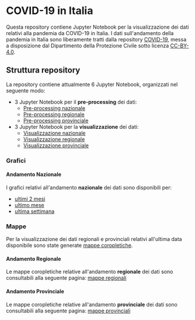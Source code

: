 # COVID-19 in Italia
Questa repository contiene Jupyter Notebook per la visualizzazione dei dati relativi alla pandemia da COVID-19 in Italia.
I dati sull'andamento della pandemia in Italia sono liberamente tratti dalla repository [COVID-19](https://github.com/pcm-dpc/COVID-19), messa a disposizione dal Dipartimento della Protezione Civile sotto licenza [CC-BY-4.0](https://creativecommons.org/licenses/by/4.0/deed.it).

## Struttura repository
La repository contiene attualmente 6 Jupyter Notebook, organizzati nel seguente modo:
- 3 Jupyter Notebook per il **pre-processing** dei dati:
    - [Pre-processing nazionale](national_preproc.ipynb)
    - [Pre-processing regionale](regional_preproc.ipynb)
    - [Pre-processing provinciale](province_preproc.ipynb)
- 3 Jupyter Notebook per la **visualizzazione** dei dati:
    - [Visualizzazione nazionale](national_visualize.ipynb)
    - [Visualizzazione regionale](regional_visualize.ipynb)
    - [Visualizzazione provinciale](province_visualize.ipynb)

### Grafici 

#### Andamento Nazionale
I grafici relativi all'andamento **nazionale** dei dati sono disponibili per:
- [ultimi 2 mesi](md/grafici/andamento-nazionale/60gg/README.md)
- [ultimo mese](md/grafici/andamento-nazionale/30gg/README.md)
- [ultima settimana](md/grafici/andamento-nazionale/07gg/README.md)

### Mappe
Per la visualizzazione dei dati regionali e provinciali relativi all'ultima data disponibile sono state generate [mappe coropletiche](https://it.wikipedia.org/wiki/Mappa_coropletica).
<!-- I dati relativi alla popolazione regionale fanno riferimento ai [dati ISTAT](http://demo.istat.it/pop2020/index3.html) al 1° Gennaio 2020. -->

#### Andamento Regionale
Le mappe coropletiche relative all'andamento **regionale** dei dati sono consultabili alla seguente pagina: [mappe regionali](md/mappe/regioni/README.md)

#### Andamento Provinciale
Le mappe coropletiche relative all'andamento **provinciale** dei dati sono consultabili alla seguente pagina: [mappe provinciali](md/mappe/province/README.md)